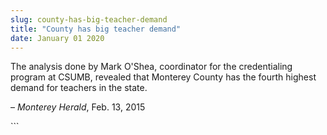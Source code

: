 ```yaml
---
slug: county-has-big-teacher-demand
title: "County has big teacher demand"
date: January 01 2020
---
```


 
<p>
  The analysis done by Mark O'Shea, coordinator for the credentialing program at
  CSUMB, revealed that Monterey County has the fourth highest demand for
  teachers in the state.
</p>
<p>– <em>Monterey Herald</em>, Feb. 13, 2015</p>
```
